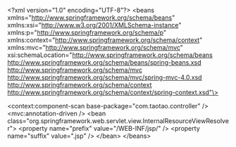 \<?xml version="1.0" encoding="UTF-8"?\>
\<beans xmlns="http://www.springframework.org/schema/beans"
xmlns:xsi="http://www.w3.org/2001/XMLSchema-instance" xmlns:p="http://www.springframework.org/schema/p"
xmlns:context="http://www.springframework.org/schema/context"
xmlns:mvc="http://www.springframework.org/schema/mvc"
xsi:schemaLocation="http://www.springframework.org/schema/beans http://www.springframework.org/schema/beans/spring-beans.xsd
http://www.springframework.org/schema/mvc http://www.springframework.org/schema/mvc/spring-mvc-4.0.xsd
http://www.springframework.org/schema/context http://www.springframework.org/schema/context/spring-context.xsd"\>

\<context:component-scan base-package="com.taotao.controller" /\>
\<mvc:annotation-driven /\>
\<bean
class="org.springframework.web.servlet.view.InternalResourceViewResolver"\>
\<property name="prefix" value="/WEB-INF/jsp/" /\>
\<property name="suffix" value=".jsp" /\>
\</bean\>
\</beans\>
